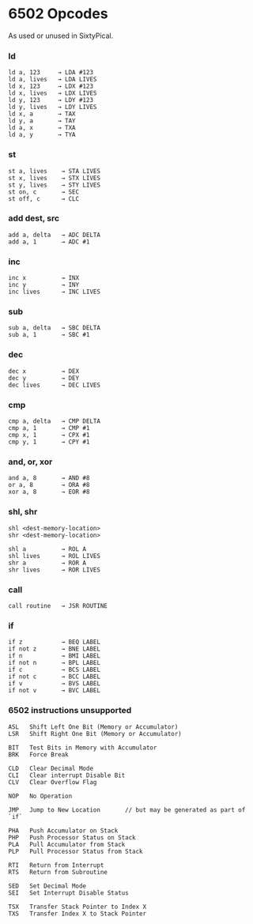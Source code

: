 6502 Opcodes
============

<!--
Copyright (c) 2014-2024, Chris Pressey, Cat's Eye Technologies.
This file is distributed under a 2-clause BSD license.  See LICENSES/ dir.
SPDX-License-Identifier: LicenseRef-BSD-2-Clause-X-SixtyPical
-->

As used or unused in SixtyPical.

### ld ###

    ld a, 123     → LDA #123
    ld a, lives   → LDA LIVES
    ld x, 123     → LDX #123
    ld x, lives   → LDX LIVES
    ld y, 123     → LDY #123
    ld y, lives   → LDY LIVES
    ld x, a       → TAX
    ld y, a       → TAY
    ld a, x       → TXA
    ld a, y       → TYA

### st ###

    st a, lives    → STA LIVES
    st x, lives    → STX LIVES
    st y, lives    → STY LIVES
    st on, c       → SEC
    st off, c      → CLC

### add dest, src ###

    add a, delta   → ADC DELTA
    add a, 1       → ADC #1

### inc ###

    inc x          → INX
    inc y          → INY
    inc lives      → INC LIVES

### sub ###

    sub a, delta   → SBC DELTA
    sub a, 1       → SBC #1

### dec ###

    dec x          → DEX
    dec y          → DEY
    dec lives      → DEC LIVES

### cmp ###

    cmp a, delta   → CMP DELTA
    cmp a, 1       → CMP #1
    cmp x, 1       → CPX #1
    cmp y, 1       → CPY #1

### and, or, xor ###

    and a, 8       → AND #8
    or a, 8        → ORA #8
    xor a, 8       → EOR #8

### shl, shr ###

    shl <dest-memory-location>
    shr <dest-memory-location>

    shl a          → ROL A
    shl lives      → ROL LIVES
    shr a          → ROR A
    shr lives      → ROR LIVES

### call ###

    call routine   → JSR ROUTINE

### if ###

    if z           → BEQ LABEL
    if not z       → BNE LABEL
    if n           → BMI LABEL
    if not n       → BPL LABEL
    if c           → BCS LABEL
    if not c       → BCC LABEL
    if v           → BVS LABEL
    if not v       → BVC LABEL

### 6502 instructions unsupported ###

    ASL   Shift Left One Bit (Memory or Accumulator)
    LSR   Shift Right One Bit (Memory or Accumulator)
    
    BIT   Test Bits in Memory with Accumulator
    BRK   Force Break
    
    CLD   Clear Decimal Mode
    CLI   Clear interrupt Disable Bit
    CLV   Clear Overflow Flag
    
    NOP   No Operation
    
    JMP   Jump to New Location       // but may be generated as part of `if`
    
    PHA   Push Accumulator on Stack
    PHP   Push Processor Status on Stack
    PLA   Pull Accumulator from Stack
    PLP   Pull Processor Status from Stack
    
    RTI   Return from Interrupt
    RTS   Return from Subroutine
    
    SED   Set Decimal Mode
    SEI   Set Interrupt Disable Status
    
    TSX   Transfer Stack Pointer to Index X
    TXS   Transfer Index X to Stack Pointer
